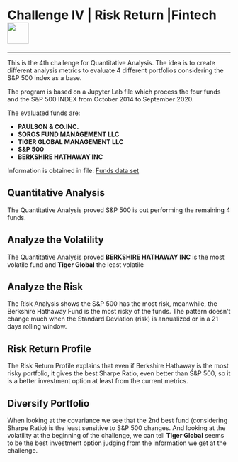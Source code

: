 # Challenge IV | Risk Return |Fintech <img src="https://instructure-uploads-pdx.s3.us-west-2.amazonaws.com/account_150420000000000001/attachments/590996/columbia.png" height="48" width="48">

---

This is the 4th challenge for Quantitative Analysis.
The idea is to create different analysis metrics to evaluate 4 different portfolios considering the S&P 500 index as a base.

The program is based on a Jupyter Lab file which process the four funds and the S&P 500 INDEX from October 2014 to September 2020.

The evaluated funds are: 

- **PAULSON & CO.INC.**            
- **SOROS FUND MANAGEMENT LLC**    
- **TIGER GLOBAL MANAGEMENT LLC**    
- **S&P 500**                        
- **BERKSHIRE HATHAWAY INC**   

Information is obtained in file: [Funds data set](./Resources/whale_navs.csv)

## Quantitative Analysis 

The Quantitative Analysis proved S&P 500 is out performing the remaining 4 funds.



## Analyze the Volatility

The Quantitative Analysis proved **BERKSHIRE HATHAWAY INC** is the most volatile fund and **Tiger Global** the least volatile


## Analyze the Risk

The Risk Analysis shows the S&P 500 has the most risk, meanwhile, the Berkshire Hathaway Fund is the most risky of the funds. The pattern doesn't change much when the Standard Deviation (risk) is annualized or in a 21 days rolling window.

## Risk Return Profile

The Risk Return Profile explains that even if Berkshire Hathaway is the most risky portfolio, it gives the best Sharpe Ratio, even better than S&P 500, so it is a better investment option at least from the current metrics.

## Diversify Portfolio

When looking at the covariance we see that the 2nd best fund (considering Sharpe Ratio) is the least sensitive to S&P 500 changes. And looking at the volatility at the beginning of the challenge, we can tell **Tiger Global** seems to be the best investment option judging from the information we get at the challenge.